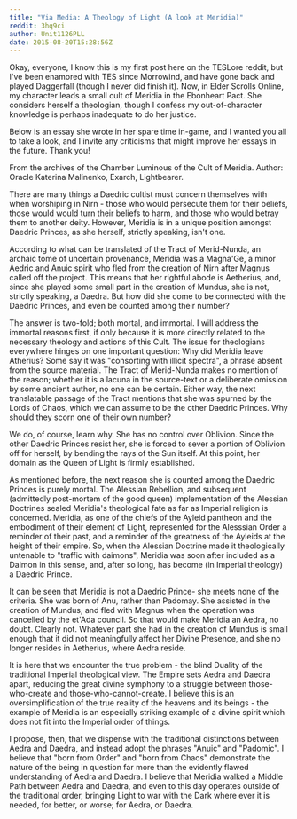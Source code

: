 ```yaml
---
title: "Via Media: A Theology of Light (A look at Meridia)"
reddit: 3hq9ci
author: Unit1126PLL
date: 2015-08-20T15:28:56Z
---
```


Okay, everyone, I know this is my first post here on the TESLore reddit, but I've been enamored with TES since Morrowind, and have gone back and played Daggerfall (though I never did finish it). Now, in Elder Scrolls Online, my character leads a small cult of Meridia in the Ebonheart Pact. She considers herself a theologian, though I confess my out-of-character knowledge is perhaps inadequate to do her justice.

Below is an essay she wrote in her spare time in-game, and I wanted you all to take a look, and I invite any criticisms that might improve her essays in the future. Thank you!

From the archives of the Chamber Luminous of the Cult of Meridia. Author: Oracle Katerina Malinenko, Exarch, Lightbearer.

 There are many things a Daedric cultist must concern themselves with when worshiping in Nirn - those who would persecute them for their beliefs, those would would turn their beliefs to harm, and those who would betray them to another deity. However, Meridia is in a unique position amongst Daedric Princes, as she herself, strictly speaking, isn't one.

 According to what can be translated of the Tract of Merid-Nunda, an archaic tome of uncertain provenance, Meridia was a Magna'Ge, a minor Aedric and Anuic spirit who fled from the creation of Nirn after Magnus called off the project. This means that her rightful abode is Aetherius, and, since she played some small part in the creation of Mundus, she is not, strictly speaking, a Daedra. But how did she come to be connected with the Daedric Princes, and even be counted among their number?

 The answer is two-fold; both mortal, and immortal. I will address the immortal reasons first, if only because it is more directly related to the necessary theology and actions of this Cult. The issue for theologians everywhere hinges on one important question: Why did Meridia leave Atherius? Some say it was "consorting with illicit spectra", a phrase absent from the source material. The Tract of Merid-Nunda makes no mention of the reason; whether it is a lacuna in the source-text or a deliberate omission by some ancient author, no one can be certain. Either way, the next translatable passage of the Tract mentions that she was spurned by the Lords of Chaos, which we can assume to be the other Daedric Princes. Why should they scorn one of their own number?

 We do, of course, learn why. She has no control over Oblivion. Since the other Daedric Princes resist her, she is forced to sever a portion of Oblivion off for herself, by bending the rays of the Sun itself. At this point, her domain as the Queen of Light is firmly established.

 As mentioned before, the next reason she is counted among the Daedric Princes is purely mortal. The Alessian Rebellion, and subsequent (admittedly post-mortem of the good queen) implementation of the Alessian Doctrines sealed Meridia's theological fate as far as Imperial religion is concerned. Meridia, as one of the chiefs of the Ayleid pantheon and the embodiment of their element of Light, represented for the Alesssian Order a reminder of their past, and a reminder of the greatness of the Ayleids at the height of their empire. So, when the Alessian Doctrine made it theologically untenable to "traffic with daimons", Meridia was soon after included as a Daimon in this sense, and, after so long, has become (in Imperial theology) a Daedric Prince.

 It can be seen that Meridia is not a Daedric Prince- she meets none of the criteria. She was born of Anu, rather than Padomay. She assisted in the creation of Mundus, and fled with Magnus when the operation was cancelled by the et'Ada council. So that would make Meridia an Aedra, no doubt. Clearly not. Whatever part she had in the creation of Mundus is small enough that it did not meaningfully affect her Divine Presence, and she no longer resides in Aetherius, where Aedra reside.

 It is here that we encounter the true problem - the blind Duality of the traditional Imperial theological view. The Empire sets Aedra and Daedra apart, reducing the great divine symphony to a struggle between those-who-create and those-who-cannot-create. I believe this is an oversimplification of the true reality of the heavens and its beings - the example of Meridia is an especially striking example of a divine spirit which does not fit into the Imperial order of things.

 I propose, then, that we dispense with the traditional distinctions between Aedra and Daedra, and instead adopt the phrases "Anuic" and "Padomic". I believe that "born from Order" and "born from Chaos" demonstrate the nature of the being in question far more than the evidently flawed understanding of Aedra and Daedra. I believe that Meridia walked a Middle Path between Aedra and Daedra, and even to this day operates outside of the traditional order, bringing Light to war with the Dark where ever it is needed, for better, or worse; for Aedra, or Daedra. 
